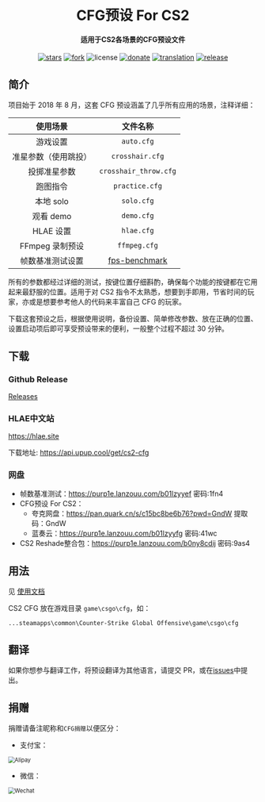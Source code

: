 <h1 align="center">CFG预设 For CS2</h1>
<h4 align="center">适用于CS2各场景的CFG预设文件</h3>

<div align="center">

[![stars](https://img.shields.io/github/stars/Purple-CSGO/CS2-Config-Presets.svg?style=flat&color=green)](https://github.com/Purple-CSGO/CS2-Config-Presets)
[![fork](https://img.shields.io/github/forks/Purple-CSGO/CS2-Config-Presets.svg?style=flat&color=critical)](https://github.com/Purple-CSGO/CS2-Config-Presets)
![license](https://img.shields.io/badge/license-GPL%203-orange.svg?style=flat)
[![donate](https://img.shields.io/badge/$-donate-ff69b4.svg?style=flat)](https://github.com/Purple-CSGO/CS2-Config-Presets#捐赠)
[![translation](https://img.shields.io/badge/$-translation-ff69b4.svg?style=flat&color=blueviolet)](https://github.com/Purple-CSGO/CS2-Config-Presets#翻译)
[![release](https://img.shields.io/github/release/Purple-CSGO/CS2-Config-Presets.svg?style=flat&color=blue)](https://github.com/Purple-CSGO/CS2-Config-Presets/releases)

</div>

## 简介

项目始于 2018 年 8 月，这套 CFG 预设涵盖了几乎所有应用的场景，注释详细：

|       使用场景       |       文件名称        |
| :------------------: | :-------------------: |
|       游戏设置       |      `auto.cfg`       |
| 准星参数（使用跳投） |    `crosshair.cfg`    |
|     投掷准星参数     | `crosshair_throw.cfg` |
|       跑图指令       |    `practice.cfg`     |
|      本地 solo       |      `solo.cfg`       |
|      观看 demo       |      `demo.cfg`       |
|      HLAE 设置       |      `hlae.cfg`       |
|   FFmpeg 录制预设    |     `ffmpeg.cfg`      |
|   帧数基准测试设置   |     [fps-benchmark](https://github.com/Purple-CSGO/cs2-fps-benchmark)      |

所有的参数都经过详细的测试，按键位置仔细斟酌，确保每个功能的按键都在它用起来最舒服的位置。适用于对 CS2 指令不太熟悉，想要到手即用，节省时间的玩家，亦或是想要参考他人的代码来丰富自己 CFG 的玩家。

下载这套预设之后，根据使用说明，备份设置、简单修改参数、放在正确的位置、设置启动项后即可享受预设带来的便利，一般整个过程不超过 30 分钟。

## 下载

### Github Release

[Releases](https://github.com/Purple-CSGO/CS2-Config-Presets/releases)


### HLAE中文站

https://hlae.site

下载地址: https://api.upup.cool/get/cs2-cfg

### 网盘

- 帧数基准测试：https://purp1e.lanzouu.com/b01lzyyef 密码:1fn4
- CFG预设 For CS2：
  - 夸克网盘：https://pan.quark.cn/s/c15bc8be6b76?pwd=GndW 提取码：GndW
  - 蓝奏云：https://purp1e.lanzouu.com/b01lzyyfg 密码:41wc
- CS2 Reshade整合包：https://purp1e.lanzouu.com/b0ny8cdij 密码:9as4


## 用法

见 [使用文档](https://cfg.upup.cool/v2/)

CS2 CFG 放在游戏目录 `game\csgo\cfg`，如：

```
...steamapps\common\Counter-Strike Global Offensive\game\csgo\cfg
```

## 翻译

如果你想参与翻译工作，将预设翻译为其他语言，请提交 PR，或在[issues](https://github.com/Purple-CSGO/CS2-Config-Presets/issues)中提出。

## 捐赠

捐赠请备注昵称和`CFG捐赠`以便区分：

- 支付宝：

<img src="./img/支付宝.png" alt="Alipay" style="zoom: 80%;" />

- 微信：

<img src="./img/微信.png" alt="Wechat" style="zoom:80%;" />
